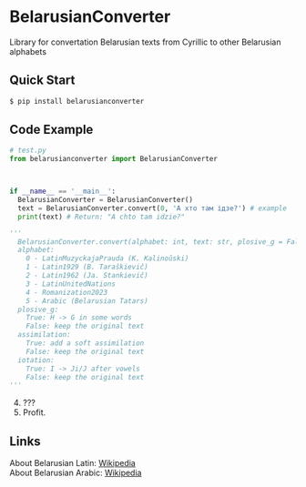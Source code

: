 # BelarusianConverter
Library for convertation Belarusian texts from Cyrillic to other Belarusian alphabets
## Quick Start
```py
$ pip install belarusianconverter
```
## Code Example
```py
# test.py
from belarusianconverter import BelarusianConverter



if __name__ == '__main__':
  BelarusianConverter = BelarusianConverter()
  text = BelarusianConverter.convert(0, 'А хто там ідзе?') # example
  print(text) # Return: "A chto tam idzie?"

'''
  BelarusianConverter.convert(alphabet: int, text: str, plosive_g = False, assimilation = False, iotation = False)
  alphabet:
    0 - LatinMuzyckajaPrauda (K. Kalinoŭski)
    1 - Latin1929 (B. Taraškievič)
    2 - Latin1962 (Ja. Stankievič)
    3 - LatinUnitedNations
    4 - Romanization2023
    5 - Arabic (Belarusian Tatars)
  plosive_g:
    True: H -> G in some words
    False: keep the original text
  assimilation:
    True: add a soft assimilation
    False: keep the original text
  iotation:
    True: I -> Ji/J after vowels
    False: keep the original text
'''

```
4. ???
5. Profit.     

## Links
About Belarusian Latin: [Wikipedia](https://en.wikipedia.org/wiki/Belarusian_Latin_alphabet)      
About Belarusian Arabic: [Wikipedia](https://en.wikipedia.org/wiki/Belarusian_Arabic_alphabet)
